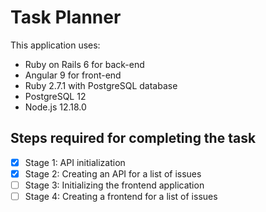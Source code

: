 # Task Planner

This application uses:
* Ruby on Rails 6 for back-end
* Angular 9 for front-end
* Ruby 2.7.1 with PostgreSQL database
* PostgreSQL 12
* Node.js 12.18.0

## Steps required for completing the task

- [x] Stage 1: API initialization
- [x] Stage 2: Creating an API for a list of issues
- [ ] Stage 3: Initializing the frontend application
- [ ] Stage 4: Creating a frontend for a list of issues